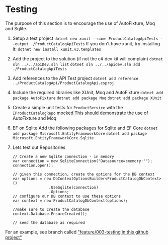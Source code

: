 # Testing

The purpose of this section is to encourage the use of AutoFixture, Moq and Sqlite.

1. Setup a test project 
    `dotnet new xunit --name ProductCatalogApiTests --output ./ProductCatalogApiTests`
    If you don't have xunit, try installing it:
    `dotnet new install xunit.v3.templates`
2. Add the project to the solution (if not the c# dev kit will complain)
    `dotnet sln ../../apiDev.sln list`
    `dotnet sln ../../apidev.sln add ./ProductCatalogApiTests`

3. Add references to the API Test project
    `dotnet add reference ../ProductCatalogApi/ProductCatalogApi.csproj`

4. Include the required libraries like XUnit, Moq and AutoFixture
    `dotnet add package AutoFixture`
    `dotnet add package Moq`
    `dotnet add package XUnit`

5. Create a simple unit tests for `ProductService` with the `IProductCatalogRepo` mocked 
    This should demonstrate the use of AutoFixture and Moq

6. EF on Sqlite
    Add the following packages for Sqlite and EF Core
    `dotnet add package Microsoft.EntityFrameworkCore`
    `dotnet add package Microsoft.EntityFrameworkCore.Sqlite`

7. Lets test out Repositories
    ```
    // Create a new Sqlite connection - in memory
    var connection = new SqliteConnection("Datasource=:memory:"");
    connection.open();
    
    // given this connection, create the options for the DB context
    var options = new DbContextOptionsBuilder<ProductCatalogDbContext>()
                    .UseSqlite(connection)
                    .Options;
    // configure our DB context to use these options
    var context = new ProductCatalogDbContext(options);
    
    //make sure to create the database
    context.Database.EnsureCreated();
    
    // seed the database as required
    ```
For an example, see branch called ["feature/003-testing in this github project"](https://github.com/vijayoommen/ApiDev/tree/feature/003-testing)

    